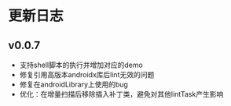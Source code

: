 # 更新日志

## v0.0.7

- 支持shell脚本的执行并增加对应的demo
- 修复引用高版本androidx库后lint无效的问题
- 修复在androidLibrary上使用的bug
- 优化：在增量扫描后移除插入补丁类，避免对其他lintTask产生影响

